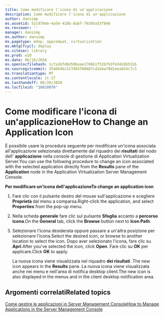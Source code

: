```yaml
---
title: Come modificare l'icona di un'applicazione
description: Come modificare l'icona di un'applicazione
author: dansimp
ms.assetid: 52c870eb-4a54-410b-8abf-79395a53f846
ms.reviewer: ''
manager: dansimp
ms.author: dansimp
ms.pagetype: mdop, appcompat, virtualization
ms.mktglfcycl: deploy
ms.sitesec: library
ms.prod: w10
ms.date: 06/16/2016
ms.openlocfilehash: 1cfa1bfd6d50beae1706b1f52b793f4342db5326
ms.sourcegitcommit: 354664bc527d93f80687cd2eba70d1eea024c7c3
ms.translationtype: MT
ms.contentlocale: it-IT
ms.lasthandoff: 06/26/2020
ms.locfileid: "10818076"
---
```

# <span data-ttu-id="4fe27-103">Come modificare l'icona di un'applicazione</span><span class="sxs-lookup"><span data-stu-id="4fe27-103">How to Change an Application Icon</span></span>


<span data-ttu-id="4fe27-104">È possibile usare la procedura seguente per modificare un'icona associata all'applicazione selezionata direttamente dal riquadro dei **risultati** del nodo dell' **applicazione** nella console di gestione di Application Virtualization Server.</span><span class="sxs-lookup"><span data-stu-id="4fe27-104">You can use the following procedure to change an icon associated with the selected application directly from the **Results** pane of the **Application** node in the Application Virtualization Server Management Console.</span></span>

**<span data-ttu-id="4fe27-105">Per modificare un'icona dell'applicazione</span><span class="sxs-lookup"><span data-stu-id="4fe27-105">To change an application icon</span></span>**

1.  <span data-ttu-id="4fe27-106">Fare clic con il pulsante destro del mouse sull'applicazione e scegliere **Proprietà** dal menu a comparsa.</span><span class="sxs-lookup"><span data-stu-id="4fe27-106">Right-click the application, and select **Properties** from the pop-up menu.</span></span>

2.  <span data-ttu-id="4fe27-107">Nella scheda **generale** fare clic sul pulsante **Sfoglia** accanto a **percorso icona**.</span><span class="sxs-lookup"><span data-stu-id="4fe27-107">On the **General** tab, click the **Browse** button next to **Icon Path**.</span></span>

3.  <span data-ttu-id="4fe27-108">Selezionare l'icona desiderata oppure passare a un'altra posizione per selezionare l'icona.</span><span class="sxs-lookup"><span data-stu-id="4fe27-108">Select the desired icon, or browse to another location to select the icon.</span></span> <span data-ttu-id="4fe27-109">Dopo aver selezionato l'icona, fare clic su **Apri**.</span><span class="sxs-lookup"><span data-stu-id="4fe27-109">After you've selected the icon, click **Open**.</span></span> <span data-ttu-id="4fe27-110">Fare clic su **OK** per applicare.</span><span class="sxs-lookup"><span data-stu-id="4fe27-110">Click **OK** to apply.</span></span>

    <span data-ttu-id="4fe27-111">La nuova icona viene visualizzata nel riquadro **dei risultati** .</span><span class="sxs-lookup"><span data-stu-id="4fe27-111">The new icon appears in the **Results** pane.</span></span> <span data-ttu-id="4fe27-112">La nuova icona viene visualizzata anche nei menu e nell'area di notifica desktop client.</span><span class="sxs-lookup"><span data-stu-id="4fe27-112">The new icon is also displayed in the menus and in the client desktop notification area.</span></span>

## <span data-ttu-id="4fe27-113">Argomenti correlati</span><span class="sxs-lookup"><span data-stu-id="4fe27-113">Related topics</span></span>


[<span data-ttu-id="4fe27-114">Come gestire le applicazioni in Server Management Console</span><span class="sxs-lookup"><span data-stu-id="4fe27-114">How to Manage Applications in the Server Management Console</span></span>](how-to-manage-applications-in-the-server-management-console.md)

 

 





